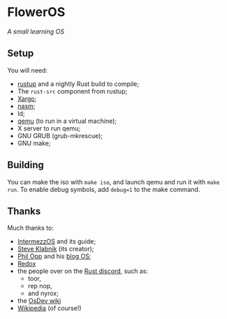 # FlowerOS

*A small learning OS*

## Setup

You will need:
 - [rustup](https://rustup.rs) and a nightly Rust build to compile;
 - The `rust-src` component from rustup;
 - [Xargo](https://github.com/japaric/xargo);
 - [nasm](http://www.nasm.us/);
 - ld;
 - [qemu](https://www.qemu.org/) (to run in a virtual machine);
 - X server to run qemu;
 - GNU GRUB (grub-mkrescue);
 - GNU make;

## Building

You can make the iso with `make iso`, and launch qemu and run it with `make run`. To enable debug symbols,
add `debug=1` to the make command.

## Thanks

Much thanks to:
 - [IntermezzOS](https://intermezzos.github.io) and its guide;
 - [Steve Klabnik](https://http://www.steveklabnik.com/) (its creator);
 - [Phil Opp](https://phil-opp.com) and his [blog OS](https://os.phil-opp.com);
 - [Redox](https://github.com/redox-os)
 - the people over on the [Rust discord](https://discord.me/rust-lang), such as:
   - toor,
   - rep nop,
   - and nyrox;
 - the [OsDev wiki](http://wiki.osdev.org)
 - [Wikipedia](https://wikipedia.org) (of course!)
